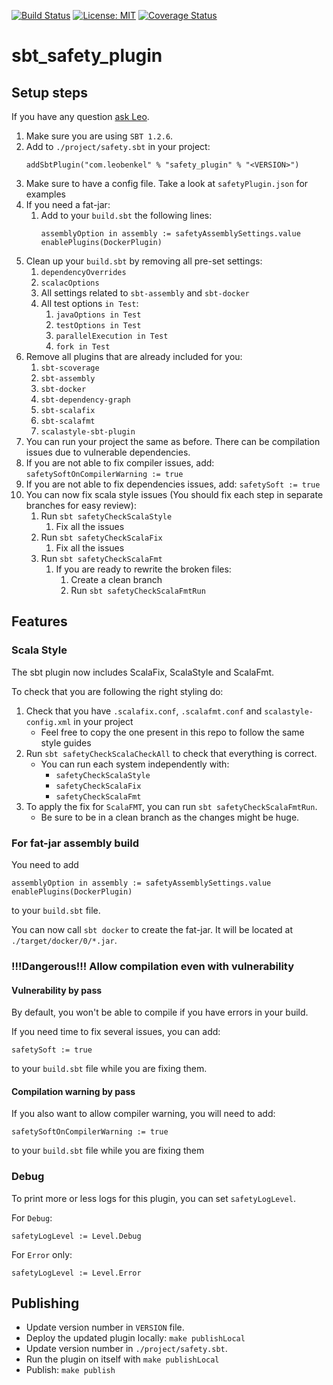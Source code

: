 [![Build Status](https://travis-ci.org/leobenkel/safety_plugin.svg?branch=master)](https://travis-ci.org/leobenkel/safety_plugin)
[![License: MIT](https://img.shields.io/badge/License-MIT-yellow.svg)](https://opensource.org/licenses/MIT)
[![Coverage Status](https://coveralls.io/repos/github/leobenkel/safety_plugin/badge.svg?branch=master)](https://coveralls.io/github/leobenkel/safety_plugin?branch=master)

# sbt_safety_plugin

## Setup steps

If you have any question [ask Leo](https://github.com/leobenkel).

1. Make sure you are using `SBT 1.2.6`.
1. Add to `./project/safety.sbt` in your project:
    ```
    addSbtPlugin("com.leobenkel" % "safety_plugin" % "<VERSION>")
    ```
1. Make sure to have a config file. Take a look at `safetyPlugin.json` for examples
1. If you need a fat-jar:
     1. Add to your `build.sbt` the following lines:
         ```
         assemblyOption in assembly := safetyAssemblySettings.value
         enablePlugins(DockerPlugin)
         ```
1. Clean up your `build.sbt` by removing all pre-set settings:
     1. `dependencyOverrides`
     1. `scalacOptions`
     1. All settings related to `sbt-assembly` and `sbt-docker`
     1. All test options `in Test`:
        1. `javaOptions in Test`
        1. `testOptions in Test`
        1. `parallelExecution in Test`
        1. `fork in Test`
1. Remove all plugins that are already included for you:
     1. `sbt-scoverage`
     1. `sbt-assembly`
     1. `sbt-docker`
     1. `sbt-dependency-graph`
     1. `sbt-scalafix`
     1. `sbt-scalafmt`
     1. `scalastyle-sbt-plugin`
1. You can run your project the same as before. There can be compilation issues due to vulnerable dependencies.
1. If you are not able to fix compiler issues, add: `safetySoftOnCompilerWarning := true`
1. If you are not able to fix dependencies issues, add: `safetySoft := true`
1. You can now fix scala style issues (You should fix each step in separate branches for easy review):
    1. Run `sbt safetyCheckScalaStyle`
        1. Fix all the issues
    1. Run `sbt safetyCheckScalaFix`
        1. Fix all the issues
    1. Run `sbt safetyCheckScalaFmt`
        1. If you are ready to rewrite the broken files:
            1. Create a clean branch
            1. Run `sbt safetyCheckScalaFmtRun`

## Features

### Scala Style

The sbt plugin now includes ScalaFix, ScalaStyle and ScalaFmt.

To check that you are following the right styling do:
1. Check that you have `.scalafix.conf`, `.scalafmt.conf` and `scalastyle-config.xml` in your project
   * Feel free to copy the one present in this repo to follow the same style guides
2. Run `sbt safetyCheckScalaCheckAll` to check that everything is correct.
    * You can run each system independently with:
        * `safetyCheckScalaStyle`
        * `safetyCheckScalaFix`
        * `safetyCheckScalaFmt`
3. To apply the fix for `ScalaFMT`, you can run `sbt safetyCheckScalaFmtRun`.
    * Be sure to be in a clean branch as the changes might be huge.

### For fat-jar assembly build

You need to add
```
assemblyOption in assembly := safetyAssemblySettings.value
enablePlugins(DockerPlugin)
```

to your `build.sbt` file.

You can now call `sbt docker` to create the fat-jar. It will be located at `./target/docker/0/*.jar`.

### !!!Dangerous!!! Allow compilation even with vulnerability

#### Vulnerability by pass

By default, you won't be able to compile if you have errors in your build.

If you need time to fix several issues, you can add:
```
safetySoft := true
```

to your `build.sbt` file while you are fixing them.

#### Compilation warning by pass

If you also want to allow compiler warning, you will need to add:

```
safetySoftOnCompilerWarning := true
```

to your `build.sbt` file while you are fixing them

### Debug

To print more or less logs for this plugin, you can set `safetyLogLevel`.

For `Debug`:

```
safetyLogLevel := Level.Debug
```

For `Error` only:

```
safetyLogLevel := Level.Error
```

## Publishing

* Update version number in `VERSION` file.
* Deploy the updated plugin locally: `make publishLocal`
* Update version number in `./project/safety.sbt`.
* Run the plugin on itself with `make publishLocal`
* Publish: `make publish`

